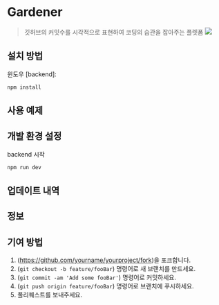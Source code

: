 # Gardener
> 깃허브의 커밋수를 시각적으로 표현하여 코딩의 습관을 잡아주는 플렛폼
![](../header.png)

## 설치 방법

윈도우 [backend]:

```sh
npm install
```

## 사용 예제


## 개발 환경 설정

backend 시작

```sh
npm run dev
```

## 업데이트 내역



## 정보



## 기여 방법

1. (<https://github.com/yourname/yourproject/fork>)을 포크합니다.
2. (`git checkout -b feature/fooBar`) 명령어로 새 브랜치를 만드세요.
3. (`git commit -am 'Add some fooBar'`) 명령어로 커밋하세요.
4. (`git push origin feature/fooBar`) 명령어로 브랜치에 푸시하세요. 
5. 풀리퀘스트를 보내주세요.

